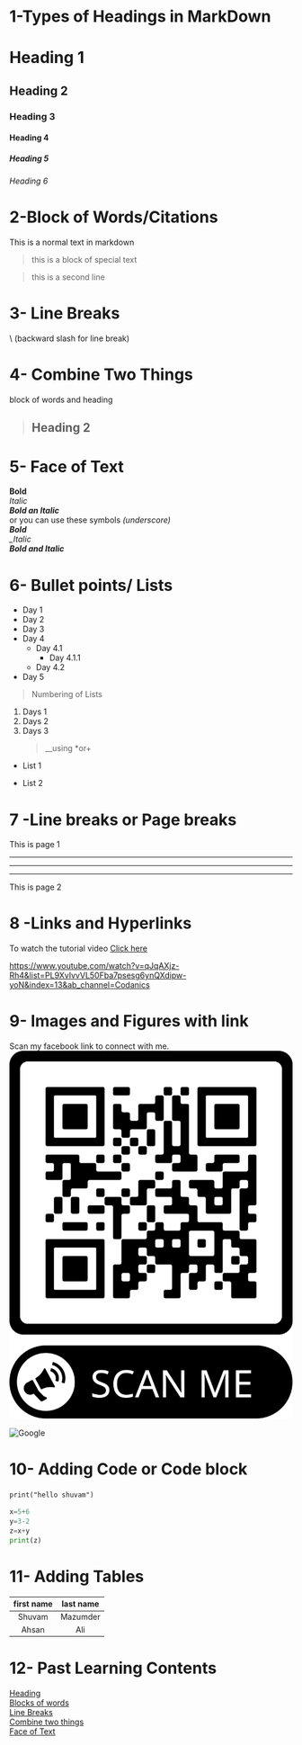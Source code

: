 # 1-Types of Headings in MarkDown

# Heading 1

## Heading 2

### Heading 3

#### Heading 4

##### Heading 5

###### Heading 6

# 2-Block of Words/Citations

This is a normal text in markdown

> this is a block of special text

> this is a second line

# 3- Line Breaks

\ (backward slash for line break)

# 4- Combine Two Things

block of words and heading

> ## Heading 2

# 5- Face of Text

**Bold**\
_Italic_\
**_Bold an Italic_**\
or you can use these symbols
_(underscore)\
**Bold**\
\_Italic_\
**_Bold and Italic_**

# 6- Bullet points/ Lists

- Day 1
- Day 2
- Day 3
- Day 4
  - Day 4.1
    - Day 4.1.1
  - Day 4.2
- Day 5

> Numbering of Lists

1. Days 1
2. Days 2
3. Days 3
   > \_\_using \*or+

- List 1

* List 2

# 7 -Line breaks or Page breaks

This is page 1

---

---

---

This is page 2

# 8 -Links and Hyperlinks

To watch the tutorial video [Click here](https://www.youtube.com/watch?v=qJqAXjz-Rh4&list=PL9XvIvvVL50Fba7psesg6ynQXdipw-yoN&index=13&ab_channel=Codanics)

<https://www.youtube.com/watch?v=qJqAXjz-Rh4&list=PL9XvIvvVL50Fba7psesg6ynQXdipw-yoN&index=13&ab_channel=Codanics>

# 9- Images and Figures with link

Scan my facebook link to connect with me.
![QR](My_Social_Media_Page.png)

<!-- Comment out marckdown line ctrl+k+c -->

![Google](https://play.google.com/store/apps/dev?id=5700313618786177705&hl=en_US&gl=US)

# 10- Adding Code or Code block

`print("hello shuvam")`

```python
x=5+6
y=3-2
z=x+y
print(z)
```

<!--to add copy option to this block -->

# 11- Adding Tables

| first name | last name |
| :--------: | :-------: |
|   Shuvam   | Mazumder  |
|   Ahsan    |    Ali    |

# 12- Past Learning Contents

[Heading](#heading-1)\
[Blocks of words](#2-block-of-words)\
[Line Breaks](#3--line-breaks)\
[Combine two things](#4--combine-two-things)\
[Face of Text](#5--face-of-text)
